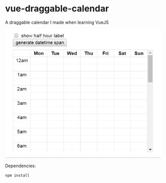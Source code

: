 # vue-draggable-calendar
A draggable calendar I made when learning VueJS

![Demo](demo.gif)

Dependencies:
```bash
npm install
```
